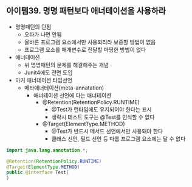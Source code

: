 ## 아이템39.  명명 패턴보다 애너테이션을 사용하라
* 명명패턴의 단점
	* 오타가 나면 안됨
	* 올바른 프로그램 요소에서만 사용되리라 보증할 방법이 없음
	* 프로그램 요소를 매개변수로 전달할 마땅한 방법이 없다
* 애너테이션
	* 위 명명패턴의 문제를 해결해주는 개념
	* Junit4에도 전면 도입
* 마커 애너테이션 타입선언
	* 메타애너테이션(meta-annatation)
		* 애너테이션 선언에 다는 애너테이션
			* @Retention(RetentionPolicy.RUNTIME)
				* @Test가 런타임에도 유지되어야 한다는 표시
				* 생략시 테스트 도구는 @Test를 인식할 수 없다
			* @Target(ElementType.METHOD)
				* @Test가 반드시 메서드 선언에서만 사용돼야 한다
				* 클래스 선언, 필드 선언 등 다름 프로그램 요소에는 달 수 없다
```java
import java.lang.annotation.*;

@Retention(RetentionPolicy.RUNTIME)
@Target(ElementType.METHOD)
public @interface Test{
}
```
<!--stackedit_data:
eyJoaXN0b3J5IjpbLTE1NDUwNzQxOCwtMTU5OTEzMzAwXX0=
-->